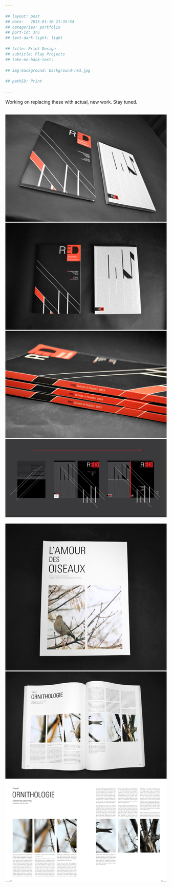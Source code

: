 ```yaml
---

## layout: post
## date:   2015-01-10 21:35:54
## categories: portfolio
## port-id: 3ru
## text-dark-light: light

## title: Print Design
## subtitle: Play Projects
## take-me-back-text:

## img-background: background-red.jpg

## pathID: Print

---
```


Working on replacing these with actual, new work. Stay tuned.

<div className="image-container">
    <img className="clear" src=""/>
    <img className="w2" src="./img/work/red/red-angle.jpg"/>
    <img className="w2" src="./img/work/red/red-front.jpg"/>
    <img className="w2" src="./img/work/red/red-spine.jpg"/>
    <img className="w4" src="./img/work/red/red-process.jpg"/>
</div>

<div className="image-container">
    <img className="clear" src=""/>
    <img className="w2" src="./img/work/orni/orni-cover.jpg"/>
    <img className="w2" src="./img/work/orni/orni-book.jpg"/>
    <img className="w2" src="./img/work/orni/orni-spread.jpg"/>
</div>
